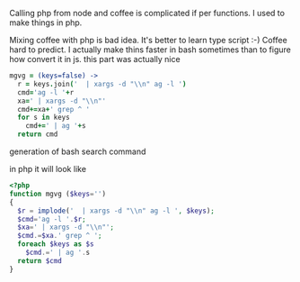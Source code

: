 Calling php from node and coffee is complicated if per functions. I used to make things in php.

Mixing coffee with php is bad idea. It's better to learn type script :-)
Coffee hard to predict. I actually make thins faster in bash sometimes than to figure how convert it in js.
this part was actually nice
```coffee
mgvg = (keys=false) ->
  r = keys.join('  | xargs -d "\\n" ag -l ')
  cmd='ag -l '+r
  xa=' | xargs -d "\\n"'
  cmd+=xa+' grep ^ '
  for s in keys
    cmd+=' | ag '+s
  return cmd
```

generation of bash search command

in php it will look like
```php
<?php
function mgvg ($keys='')
{
  $r = implode('  | xargs -d "\\n" ag -l ', $keys);
  $cmd='ag -l '.$r;
  $xa=' | xargs -d "\\n"';
  $cmd.=$xa.' grep ^ ';
  foreach $keys as $s
    $cmd.=' | ag '.s
  return $cmd
}
```
